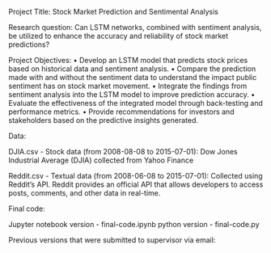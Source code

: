 Project Title: Stock Market Prediction and Sentimental Analysis

Research question: Can LSTM networks, combined with sentiment analysis, be utilized to enhance the accuracy and reliability of stock market predictions?

Project Objectives:
• Develop an LSTM model that predicts stock prices based on historical data and sentiment analysis.
• Compare the prediction made with and without the sentiment data to understand the impact public
sentiment has on stock market movement.
• Integrate the findings from sentiment analysis into the LSTM model to improve prediction accuracy.
• Evaluate the effectiveness of the integrated model through back-testing and performance metrics.
• Provide recommendations for investors and stakeholders based on the predictive insights generated.

Data:

DJIA.csv - Stock data (from 2008-08-08 to 2015-07-01): Dow Jones Industrial Average (DJIA) collected from Yahoo Finance

Reddit.csv - Textual data (from 2008-06-08 to 2015-07-01): Collected using Reddit’s API. Reddit provides an official API that allows developers to access posts, comments, and other data in real-time.

Final code:

Jupyter notebook version - final-code.ipynb
python version - final-code.py


Previous versions that were submitted to supervisor via email:



